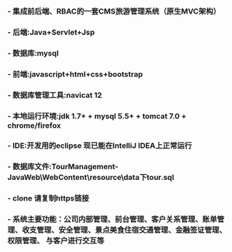### - 集成前后端、RBAC的一套CMS旅游管理系统（原生MVC架构）<br>
### - 后端:Java+Servlet+Jsp<br>
### - 数据库:mysql <br>
### - 前端:javascript+html+css+bootstrap<br>
### - 数据库管理工具:navicat 12<br>
### - 本地运行环境:jdk 1.7+ + mysql 5.5+ + tomcat 7.0 + chrome/firefox<br>
### - IDE:开发用的eclipse 现已能在IntelliJ IDEA上正常运行<br>
### - 数据库文件:TourManagement-JavaWeb\WebContent\resource\data下tour.sql<br>
### - clone 请复制https链接<br>
### - 系统主要功能：公司内部管理、前台管理、客户关系管理、账单管理、收支管理、安全管理、景点美食住宿交通管理、金融签证管理、权限管理、 与客户进行交互等
